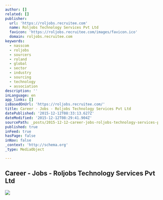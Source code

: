 ```yaml
---
author: []
related: []
publisher:
  url: 'https://roljobs.recruitee.com'
  name: Roljobs Technology Services Pvt Ltd
  favicon: 'https://roljobs.recruitee.com/images/favicon.ico'
  domain: roljobs.recruitee.com
keywords:
  - nasscom
  - roljobs
  - sourcers
  - roland
  - global
  - sector
  - industry
  - sourcing
  - technology
  - association
description: ''
inLanguage: en
app_links: []
isBasedOnUrl: 'https://roljobs.recruitee.com/'
title: Career - Jobs - Roljobs Technology Services Pvt Ltd
datePublished: '2015-12-12T08:33:13.627Z'
dateModified: '2015-12-12T08:29:41.904Z'
sourcePath: _posts/2015-12-12-career-jobs-roljobs-technology-services-pvt-ltd.md
published: true
inFeed: true
hasPage: false
inNav: false
_context: 'http://schema.org'
_type: MediaObject

---
```

<article style=""><h1>Career - Jobs - Roljobs Technology Services Pvt Ltd</h1><p></p><img src="https://recruitee.com/assets/share_image.png" /></article>